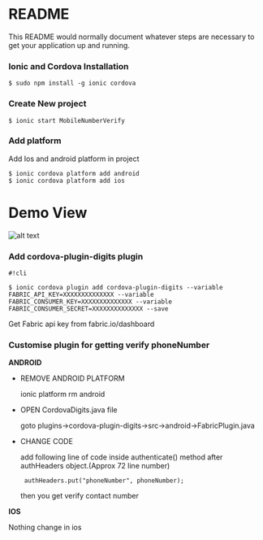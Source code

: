 # README #

This README would normally document whatever steps are necessary to get your application up and running.

### Ionic and Cordova Installation  ###
```
$ sudo npm install -g ionic cordova
```

### Create New project  ###

```
$ ionic start MobileNumberVerify
```
### Add platform  ###

Add Ios and android platform in project
```
$ ionic cordova platform add android
$ ionic cordova platform add ios
```

# Demo View #

![alt text](https://github.com/nakulkundaliya/Ionic-3-phone-number-verification-using-digits/tree/master/src/assets/ios.gif)


### Add cordova-plugin-digits plugin ###
```
#!cli

$ ionic cordova plugin add cordova-plugin-digits --variable FABRIC_API_KEY=XXXXXXXXXXXXXX --variable FABRIC_CONSUMER_KEY=XXXXXXXXXXXXXX --variable FABRIC_CONSUMER_SECRET=XXXXXXXXXXXXXX --save

```
Get Fabric api key from fabric.io/dashboard


### Customise plugin for getting verify phoneNumber ###


**ANDROID**

  - REMOVE ANDROID PLATFORM

      ionic platform rm android

  - OPEN CordovaDigits.java file

      goto plugins->cordova-plugin-digits->src->android->FabricPlugin.java

  - CHANGE CODE

      add following line of code inside authenticate() method after authHeaders object.(Approx 72 line number)

         authHeaders.put("phoneNumber", phoneNumber);

      then you get verify contact number


**IOS**

Nothing change in ios
